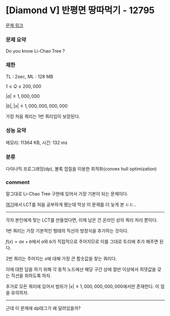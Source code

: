 
# [Diamond V] 반평면 땅따먹기 - 12795

[문제 링크](https://www.acmicpc.net/problem/12795)

### 문제 요약

<p> Do you know Li-Chao Tree ? </p>

### 제한

TL : 2sec, ML : 128 MB

$1 ≤ Q ≤ 200,000$

$|a| ≤ 1,000,000$

$|b|, |x| ≤ 1,000,000,000,000$

가장 처음 쿼리는 1번 쿼리임이 보장된다.

### 성능 요약

메모리: 11364 KB, 시간: 132 ms

### 분류

다이나믹 프로그래밍(dp), 볼록 껍질을 이용한 최적화(convex hull optimization)

### comment

말그대로 Li-Chao Tree 구현에 있어서 가장 기본이 되는 문제이다.

[여기](https://github.com/pill27211/Baekjoon/tree/main/Diamond/17526_Star%20Trek)에서 LCT를 처음 공부하게 됐는데 막상 이 문제를 더 늦게 본 ㄷㄷ..

-----------------------------------------------------------------------------------------------------------------------------------------------------------------------

각자 본인에게 맞는 LCT를 만들었다면, 이제 남은 건 온라인 상의 쿼리 처리 뿐이다.

1번 쿼리는 가장 기본적인 형태의 직선의 방정식을 추가하는 것이다. 

$f(x) = ax + b$에서 $a$와 $b$가 직접적으로 주어지므로 이를 그대로 트리에 추가 해주면 된다.

2번 쿼리는 주어지는 $x$에 대해 가장 큰 함숫값을 찾는 쿼리다.

이에 대한 답을 하기 위해 각 동적 노드에선 해당 구간 상에 절반 이상에서 최댓값을 갖는 직선을 취하도록 하자.

추가로 모든 쿼리에 있어서 범위가 $|x| ≤ 1,000,000,000,000$에서만 존재한다. 이 점을 유의하자.

-----------------------------------------------------------------------------------------------------------------------------------------------------------------------

근데 이 문제에 dp태그가 왜 달려있을까?
